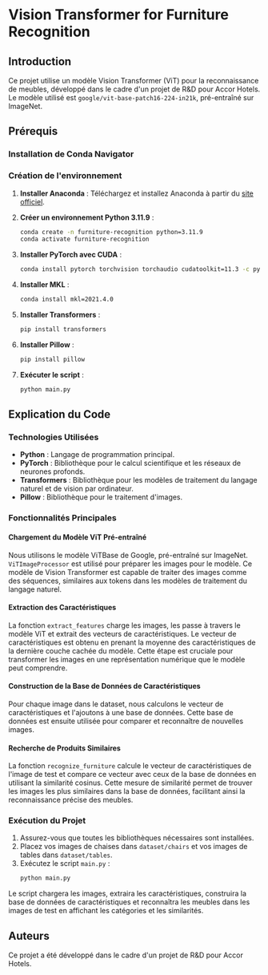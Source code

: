 # Vision Transformer for Furniture Recognition

## Introduction
Ce projet utilise un modèle Vision Transformer (ViT) pour la reconnaissance de meubles, développé dans le cadre d'un projet de R&D pour Accor Hotels. Le modèle utilisé est `google/vit-base-patch16-224-in21k`, pré-entraîné sur ImageNet.

## Prérequis

### Installation de Conda Navigator

### Création de l'environnement

1. **Installer Anaconda** : Téléchargez et installez Anaconda à partir du [site officiel](https://www.anaconda.com/products/distribution).

2. **Créer un environnement Python 3.11.9** :
    ```sh
    conda create -n furniture-recognition python=3.11.9
    conda activate furniture-recognition
    ```

3. **Installer PyTorch avec CUDA** :
    ```sh
    conda install pytorch torchvision torchaudio cudatoolkit=11.3 -c pytorch
    ```

4. **Installer MKL** :
    ```sh
    conda install mkl=2021.4.0
    ```

5. **Installer Transformers** :
    ```sh
    pip install transformers
    ```

6. **Installer Pillow** :
    ```sh
    pip install pillow
    ```

7. **Exécuter le script** :
    ```sh
    python main.py
    ```

## Explication du Code

### Technologies Utilisées
- **Python** : Langage de programmation principal.
- **PyTorch** : Bibliothèque pour le calcul scientifique et les réseaux de neurones profonds.
- **Transformers** : Bibliothèque pour les modèles de traitement du langage naturel et de vision par ordinateur.
- **Pillow** : Bibliothèque pour le traitement d'images.

### Fonctionnalités Principales

#### Chargement du Modèle ViT Pré-entraîné
Nous utilisons le modèle ViTBase de Google, pré-entraîné sur ImageNet. `ViTImageProcessor` est utilisé pour préparer les images pour le modèle. Ce modèle de Vision Transformer est capable de traiter des images comme des séquences, similaires aux tokens dans les modèles de traitement du langage naturel.

#### Extraction des Caractéristiques
La fonction `extract_features` charge les images, les passe à travers le modèle ViT et extrait des vecteurs de caractéristiques. Le vecteur de caractéristiques est obtenu en prenant la moyenne des caractéristiques de la dernière couche cachée du modèle. Cette étape est cruciale pour transformer les images en une représentation numérique que le modèle peut comprendre.

#### Construction de la Base de Données de Caractéristiques
Pour chaque image dans le dataset, nous calculons le vecteur de caractéristiques et l'ajoutons à une base de données. Cette base de données est ensuite utilisée pour comparer et reconnaître de nouvelles images.

#### Recherche de Produits Similaires
La fonction `recognize_furniture` calcule le vecteur de caractéristiques de l'image de test et compare ce vecteur avec ceux de la base de données en utilisant la similarité cosinus. Cette mesure de similarité permet de trouver les images les plus similaires dans la base de données, facilitant ainsi la reconnaissance précise des meubles.

### Exécution du Projet
1. Assurez-vous que toutes les bibliothèques nécessaires sont installées.
2. Placez vos images de chaises dans `dataset/chairs` et vos images de tables dans `dataset/tables`.
3. Exécutez le script `main.py` :
    ```sh
    python main.py
    ```

Le script chargera les images, extraira les caractéristiques, construira la base de données de caractéristiques et reconnaîtra les meubles dans les images de test en affichant les catégories et les similarités.

## Auteurs
Ce projet a été développé dans le cadre d'un projet de R&D pour Accor Hotels.
